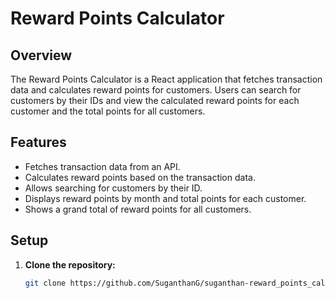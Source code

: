 # Reward Points Calculator

## Overview

The Reward Points Calculator is a React application that fetches transaction data and calculates reward points for customers. Users can search for customers by their IDs and view the calculated reward points for each customer and the total points for all customers.

## Features

- Fetches transaction data from an API.
- Calculates reward points based on the transaction data.
- Allows searching for customers by their ID.
- Displays reward points by month and total points for each customer.
- Shows a grand total of reward points for all customers.

## Setup

1. **Clone the repository:**

   ```bash
   git clone https://github.com/SuganthanG/suganthan-reward_points_calculator/tree/new-branch